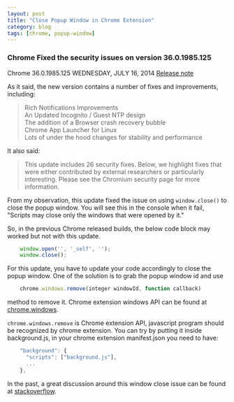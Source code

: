 ```yaml
---
layout: post
title: "Close Popup Window in Chrome Extension"
category: blog
tags: [chrome, popup-window]
---
```


### Chrome Fixed the security issues on version 36.0.1985.125

Chrome 36.0.1985.125 WEDNESDAY, JULY 16, 2014
[Release note](http://googlechromereleases.blogspot.com/2014/07/stable-channel-update.html)

As it said, the new version contains a number of fixes and improvements, including:

> Rich Notifications Improvements   
An Updated Incognito / Guest NTP design  
The addition of a Browser crash recovery bubble  
Chrome App Launcher for Linux  
Lots of under the hood changes for stability and performance  

It also said:
> This update includes 26 security fixes. Below, we highlight fixes that were either contributed by external researchers or particularly interesting. Please see the Chromium security page for more information. 

From my observation, this update fixed the issue on using `window.close()` to close the popup window. You will see this in the console when it fail, "Scripts may close only the windows that were opened by it."

So, in the previous Chrome released builds, the below code block may worked but not with this update.

```javascript
    window.open('', '_self', '');
    window.close();
```

For this update, you have to update your code accordingly to close the popup window. One of the solution is to grab the popup window id and use  

```javascript
    chrome.windows.remove(integer windowId, function callback)
```

method to remove it. Chrome extension windows API can be found at [chrome.windows](https://developer.chrome.com/extensions/windows). 

`chrome.windows.remove` is Chrome extension API, javascript program should be recognized by chrome extension. You can try by putting it inside background.js, in your chrome extension manifest.json you need to have:

```javascript
	"background": {
	  "scripts": ["background.js"],
	  ...
	},
```

In the past, a great discussion around this window close issue can be found at [stackoverflow](http://stackoverflow.com/questions/19761241/window-close-and-self-close-do-not-close-the-window-in-chrome).
